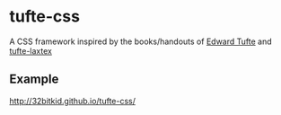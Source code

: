 # tufte-css

A CSS framework inspired by the books/handouts of [Edward Tufte](http://en.wikipedia.org/wiki/Edward_Tufte) and [tufte-laxtex](https://github.com/Tufte-LaTeX/tufte-latex)



## Example

http://32bitkid.github.io/tufte-css/
